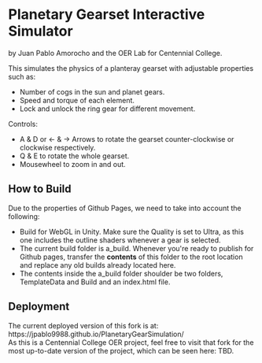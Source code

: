 <h1> Planetary Gearset Interactive Simulator</h1>
by Juan Pablo Amorocho and the OER Lab for Centennial College.

This simulates the physics of a planteray gearset with adjustable properties such as:
<ul>
  <li>Number of cogs in the sun and planet gears.</li>
  <li>Speed and torque of each element.</li>
  <li>Lock and unlock the ring gear for different movement.</li>
</ul>

Controls:
<ul>
  <li>A & D or <- & -> Arrows to rotate the gearset counter-clockwise or clockwise respectively.</li>
  <li>Q & E to rotate the whole gearset.</li>
  <li>Mousewheel to zoom in and out. </li>
</ul>

<h2>How to Build</h2>
Due to the properties of Github Pages, we need to take into account the following:
<ul>
  <li>Build for WebGL in Unity. Make sure the Quality is set to Ultra, as this one includes the outline shaders whenever a gear is selected. </li>
  <li>The current build folder is a_build. Whenever you're ready to publish for Github pages, transfer the <b>contents</b> of this folder to the root location and replace any old builds already located here.</li>
  <li>The contents inside the a_build folder shoulder be two folders, TemplateData and Build and an index.html file. </li>
</ul>

<h2>Deployment</h2>
The current deployed version of this fork is at: https://jpablo9988.github.io/PlanetaryGearSimulation/ </br>
As this is a Centennial College OER project, feel free to visit that fork for the most up-to-date version of the project, which can be seen here: TBD.
